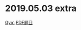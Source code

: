 # 2019.05.03 extra
[Gym](https://codeforces.com/gym/100624)
[PDF题目](https://codeforces.com/gym/100624/attachments/download/3212/20122013-acmicpc-central-europe-regional-contest-cerc-12-en.pdf)

